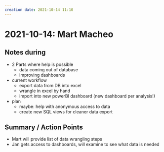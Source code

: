 ```yaml
---
creation date: 2021-10-14 11:10
---
```

# 2021-10-14: Mart Macheo

## Notes during
- 2 Parts where help is possible
	- data coming out of database
	- improving dashboards
- current workflow
	- export data from DB into excel
	- wrangle in excel by hand
	- import into new powerBI dashboard (new dashboard per analysis!)
- plan
	- maybe: help with anonymous access to data
	- create new SQL views for cleaner data export

## Summary / Action Points
- Mart will provide list of data wrangling steps
- Jan gets access to dashboards, will examine to see what data is needed

